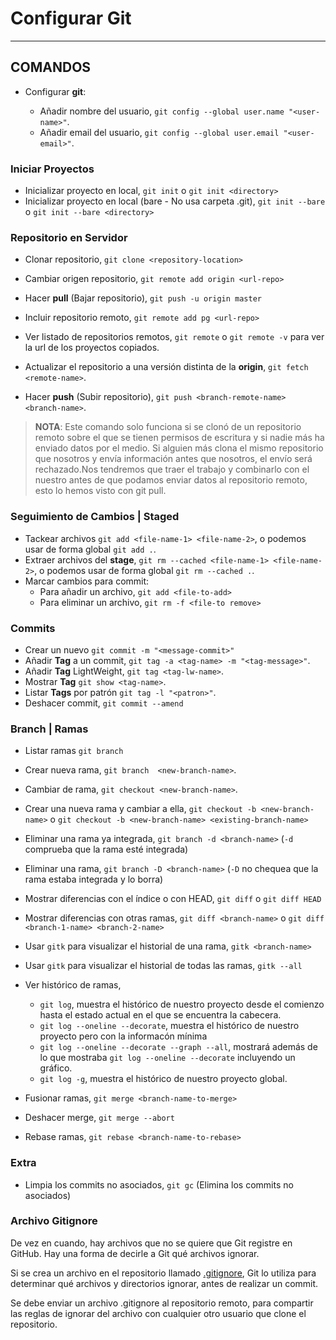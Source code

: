 # Configurar Git

--------------------------------------------------------------------------

## COMANDOS

* Configurar **git**:

  * Añadir nombre del usuario, `git config --global user.name "<user-name>"`.
  * Añadir email del usuario, `git config --global user.email "<user-email>"`.

### Iniciar Proyectos

* Inicializar proyecto en local, `git init` o `git init <directory>`
* Inicializar proyecto en local (bare - No usa carpeta .git), `git init --bare` o `git init --bare <directory>`

### Repositorio en Servidor

* Clonar repositorio, `git clone <repository-location>`
* Cambiar origen repositorio, `git remote add origin <url-repo>`
* Hacer **pull** (Bajar repositorio), `git push -u origin master`
* Incluir repositorio remoto, `git remote add pg <url-repo>`
* Ver listado de repositorios remotos, `git remote` o `git remote -v` para ver la url de los proyectos copiados.

* Actualizar el repositorio a una versión distinta de la **origin**, `git fetch <remote-name>`.
* Hacer **push** (Subir repositorio), `git push <branch-remote-name> <branch-name>`.

> **NOTA**: Este comando solo funciona si se clonó de un repositorio remoto sobre el que se tienen permisos de escritura y si nadie más ha enviado datos por el medio. Si alguien más clona el mismo repositorio que nosotros y envía información antes que nosotros, el envío será rechazado.Nos tendremos que traer el trabajo y combinarlo con el nuestro antes de que podamos enviar datos al repositorio remoto, esto lo hemos visto con git pull.

### Seguimiento de Cambios | Staged

* Tackear archivos `git add <file-name-1> <file-name-2>`, o podemos usar de forma global `git add .`.
* Extraer archivos del **stage**, `git rm --cached <file-name-1> <file-name-2>`, o podemos usar de forma global `git rm --cached .`.
* Marcar cambios para commit:
  * Para añadir un archivo, `git add <file-to-add>`
  * Para eliminar un archivo, `git rm -f <file-to remove>`

### Commits

* Crear un nuevo `git commit -m "<message-commit>"`
* Añadir **Tag** a un commit, `git tag -a <tag-name> -m "<tag-message>"`.
* Añadir **Tag** LightWeight, `git tag <tag-lw-name>`.
* Mostrar **Tag** `git show <tag-name>`.
* Listar **Tags** por patrón `git tag -l "<patron>"`.
* Deshacer commit, `git commit --amend`

### Branch | Ramas

* Listar ramas `git branch`
* Crear nueva rama, `git branch  <new-branch-name>`.
* Cambiar de rama, `git checkout <new-branch-name>`.
* Crear una nueva rama y cambiar a ella, `git checkout -b <new-branch-name>` o `git checkout -b <new-branch-name> <existing-branch-name>`
* Eliminar una rama ya integrada, `git branch -d <branch-name>` (`-d` comprueba que la rama esté integrada)
* Eliminar una rama, `git branch -D <branch-name>` (`-D` no chequea que la rama estaba integrada y lo borra)

* Mostrar diferencias con el índice o con HEAD, `git diff` o `git diff HEAD`
* Mostrar diferencias con otras ramas, `git diff <branch-name>` o `git diff <branch-1-name> <branch-2-name>`

* Usar `gitk` para visualizar el historial de una rama, `gitk <branch-name>`
* Usar `gitk` para visualizar el historial de todas las ramas, `gitk --all`

* Ver histórico de ramas,
  * `git log`, muestra el histórico de nuestro proyecto desde el comienzo hasta el estado actual en el que se encuentra la cabecera.
  * `git log --oneline --decorate`, muestra el histórico de nuestro proyecto pero con la informacón mínima
  * `git log --oneline --decorate --graph --all`, mostrará además de lo que mostraba `git log --oneline --decorate` incluyendo un gráfico.
  * `git log -g`, muestra el histórico de nuestro proyecto global.

* Fusionar ramas, `git merge <branch-name-to-merge>`
* Deshacer merge, `git merge --abort`
* Rebase ramas, `git rebase <branch-name-to-rebase>`

### Extra

* Limpia los commits no asociados, `git gc` (Elimina los commits no asociados)

### Archivo Gitignore

De vez en cuando, hay archivos que no se quiere que Git registre en GitHub. Hay una forma de decirle a Git qué archivos ignorar.

Si se crea un archivo en el repositorio llamado [.gitignore](./.gitignore), Git lo utiliza para determinar qué archivos y directorios ignorar, antes de realizar un commit.

Se debe enviar un archivo .gitignore al repositorio remoto, para compartir las reglas de ignorar del archivo con cualquier otro usuario que clone el repositorio.